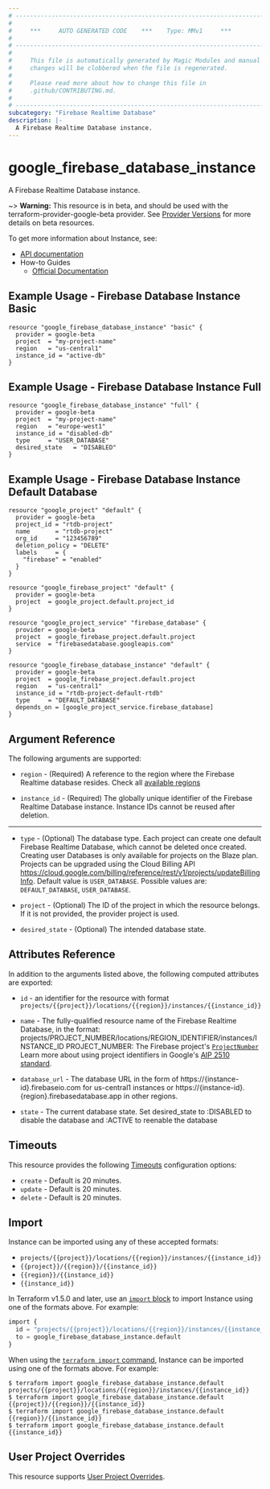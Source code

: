 ```yaml
---
# ----------------------------------------------------------------------------
#
#     ***     AUTO GENERATED CODE    ***    Type: MMv1     ***
#
# ----------------------------------------------------------------------------
#
#     This file is automatically generated by Magic Modules and manual
#     changes will be clobbered when the file is regenerated.
#
#     Please read more about how to change this file in
#     .github/CONTRIBUTING.md.
#
# ----------------------------------------------------------------------------
subcategory: "Firebase Realtime Database"
description: |-
  A Firebase Realtime Database instance.
---
```


# google_firebase_database_instance

A Firebase Realtime Database instance.

~> **Warning:** This resource is in beta, and should be used with the terraform-provider-google-beta provider.
See [Provider Versions](https://terraform.io/docs/providers/google/guides/provider_versions.html) for more details on beta resources.

To get more information about Instance, see:

* [API documentation](https://firebase.google.com/docs/reference/rest/database/database-management/rest)
* How-to Guides
    * [Official Documentation](https://firebase.google.com/products/realtime-database)

## Example Usage - Firebase Database Instance Basic


```hcl
resource "google_firebase_database_instance" "basic" {
  provider = google-beta
  project  = "my-project-name"
  region   = "us-central1"
  instance_id = "active-db"
}
```
## Example Usage - Firebase Database Instance Full


```hcl
resource "google_firebase_database_instance" "full" {
  provider = google-beta
  project  = "my-project-name"
  region   = "europe-west1"
  instance_id = "disabled-db"
  type     = "USER_DATABASE"
  desired_state   = "DISABLED"
}
```
## Example Usage - Firebase Database Instance Default Database


```hcl
resource "google_project" "default" {
  provider = google-beta
  project_id = "rtdb-project"
  name       = "rtdb-project"
  org_id     = "123456789"
  deletion_policy = "DELETE"
  labels     = {
    "firebase" = "enabled"
  }
}

resource "google_firebase_project" "default" {
  provider = google-beta
  project  = google_project.default.project_id
}

resource "google_project_service" "firebase_database" {
  provider = google-beta
  project  = google_firebase_project.default.project
  service  = "firebasedatabase.googleapis.com"
}

resource "google_firebase_database_instance" "default" {
  provider = google-beta
  project  = google_firebase_project.default.project
  region   = "us-central1"
  instance_id = "rtdb-project-default-rtdb"
  type     = "DEFAULT_DATABASE"
  depends_on = [google_project_service.firebase_database]
}
```

## Argument Reference

The following arguments are supported:


* `region` -
  (Required)
  A reference to the region where the Firebase Realtime database resides.
  Check all [available regions](https://firebase.google.com/docs/projects/locations#rtdb-locations)

* `instance_id` -
  (Required)
  The globally unique identifier of the Firebase Realtime Database instance.
  Instance IDs cannot be reused after deletion.


- - -


* `type` -
  (Optional)
  The database type.
  Each project can create one default Firebase Realtime Database, which cannot be deleted once created.
  Creating user Databases is only available for projects on the Blaze plan.
  Projects can be upgraded using the Cloud Billing API https://cloud.google.com/billing/reference/rest/v1/projects/updateBillingInfo.
  Default value is `USER_DATABASE`.
  Possible values are: `DEFAULT_DATABASE`, `USER_DATABASE`.

* `project` - (Optional) The ID of the project in which the resource belongs.
    If it is not provided, the provider project is used.

* `desired_state` - (Optional) The intended database state.

## Attributes Reference

In addition to the arguments listed above, the following computed attributes are exported:

* `id` - an identifier for the resource with format `projects/{{project}}/locations/{{region}}/instances/{{instance_id}}`

* `name` -
  The fully-qualified resource name of the Firebase Realtime Database, in
  the format: projects/PROJECT_NUMBER/locations/REGION_IDENTIFIER/instances/INSTANCE_ID
  PROJECT_NUMBER: The Firebase project's [`ProjectNumber`](https://firebase.google.com/docs/reference/firebase-management/rest/v1beta1/projects#FirebaseProject.FIELDS.project_number)
  Learn more about using project identifiers in Google's [AIP 2510 standard](https://google.aip.dev/cloud/2510).

* `database_url` -
  The database URL in the form of https://{instance-id}.firebaseio.com for us-central1 instances
  or https://{instance-id}.{region}.firebasedatabase.app in other regions.

* `state` -
  The current database state. Set desired_state to :DISABLED to disable the database and :ACTIVE to reenable the database


## Timeouts

This resource provides the following
[Timeouts](https://developer.hashicorp.com/terraform/plugin/sdkv2/resources/retries-and-customizable-timeouts) configuration options:

- `create` - Default is 20 minutes.
- `update` - Default is 20 minutes.
- `delete` - Default is 20 minutes.

## Import


Instance can be imported using any of these accepted formats:

* `projects/{{project}}/locations/{{region}}/instances/{{instance_id}}`
* `{{project}}/{{region}}/{{instance_id}}`
* `{{region}}/{{instance_id}}`
* `{{instance_id}}`


In Terraform v1.5.0 and later, use an [`import` block](https://developer.hashicorp.com/terraform/language/import) to import Instance using one of the formats above. For example:

```tf
import {
  id = "projects/{{project}}/locations/{{region}}/instances/{{instance_id}}"
  to = google_firebase_database_instance.default
}
```

When using the [`terraform import` command](https://developer.hashicorp.com/terraform/cli/commands/import), Instance can be imported using one of the formats above. For example:

```
$ terraform import google_firebase_database_instance.default projects/{{project}}/locations/{{region}}/instances/{{instance_id}}
$ terraform import google_firebase_database_instance.default {{project}}/{{region}}/{{instance_id}}
$ terraform import google_firebase_database_instance.default {{region}}/{{instance_id}}
$ terraform import google_firebase_database_instance.default {{instance_id}}
```

## User Project Overrides

This resource supports [User Project Overrides](https://registry.terraform.io/providers/hashicorp/google/latest/docs/guides/provider_reference#user_project_override).
